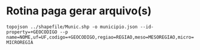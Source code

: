 # Rotina paga gerar arquivo(s)
`topojson ../shapefile/Munic.shp -o municipio.json --id-property=+GEOCODIGO --p name=NOME,uf=UF,codigo=+GEOCODIGO,regiao=REGIAO,meso=MESOREGIAO,micro=MICROREGIA`